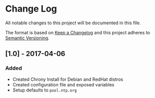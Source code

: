 # Change Log
All notable changes to this project will be documented in this file.

The format is based on [Keep a Changelog](http://keepachangelog.com/)
and this project adheres to [Semantic Versioning](http://semver.org/).

## [1.0] - 2017-04-06
### Added
- Created Chrony Install for Debian and RedHat distros
- Created configuration file and exposed variables
- Setup defaults to `pool.ntp.org`
